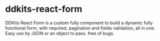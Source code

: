 # ddkits-react-form
DDKits React Form is a custom fully component to build a dynamic fully functional form, with required, pagination and fields validation, all in one. Easy use by JSON or an object to pass. free of bugs.
